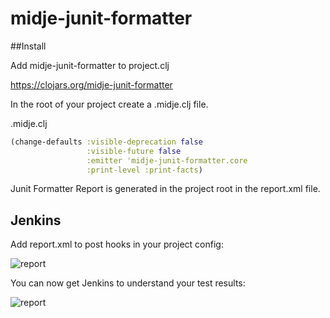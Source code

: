 # midje-junit-formatter

##Install

Add midje-junit-formatter to project.clj

https://clojars.org/midje-junit-formatter

In the root of your project create a .midje.clj file.

.midje.clj
```clojure
(change-defaults :visible-deprecation false
                 :visible-future false
                 :emitter 'midje-junit-formatter.core
                 :print-level :print-facts)
```

Junit Formatter Report is generated in the project root in the report.xml file.

## Jenkins

Add report.xml to post hooks in your project config:

![report](http://s24.postimg.org/75vnnbtvp/Screen_Shot_2013_03_31_at_19_48_23.png)

You can now get Jenkins to understand your test results:

![report](http://s21.postimg.org/kwhan78br/Screen_Shot_2013_03_31_at_19_46_28.png)

